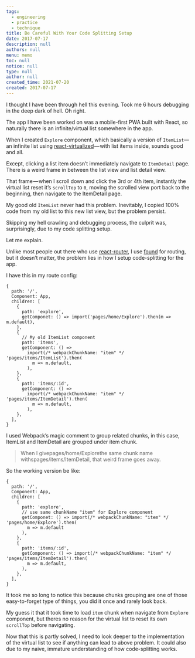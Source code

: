 ```yaml
---
tags: 
  - engineering
  - practice
  - technique
title: Be Careful With Your Code Splitting Setup
date: 2017-07-17
description: null
authors: null
menu: memo
toc: null
notice: null
type: null
author: null
created_time: 2021-07-20
created: 2017-07-17
---
```


I thought I have been through hell this evening. Took me 6 hours debugging in the deep dark of hell. Oh right.

The app I have been worked on was a mobile-first PWA built with React, so naturally there is an infinite/virtual list somewhere in the app.


When I created `Explore` component, which basically a version of `ItemList`— an infinite list using [react-virtualized](https://github.com/bvaughn/react-virtualized) — with list items inside, sounds good and all.

Except, clicking a list item doesn’t immediately navigate to `ItemDetail` page. There is a weird frame in between the list view and list detail view.


That frame — when I scroll down and click the 3rd or 4th item, instantly the virtual list reset it’s `scrollTop` to `0`, moving the scrolled view port back to the beginning, then navigate to the ItemDetail page.

My good old `ItemList` never had this problem. Inevitably, I copied 100% code from my old list to this new list view, but the problem persist.


Skipping my hell crawling and debugging process, the culprit was, surprisingly, due to my code splitting setup.

Let me explain.


Unlike most people out there who use [react-router](https://reacttraining.com/react-router/), I use [found](https://github.com/4Catalyzer/found/) for routing, but it doesn’t matter, the problem lies in how I setup code-splitting for the app.

I have this in my route config:


```plain_text
{
  path: '/',
  Component: App,
  children: [
    {
      path: 'explore',
      getComponet: () => import('pages/home/Explore').then(m => m.default),
    },
    {
      // My old ItemList component
      path: 'items',
      getComponent: () =>
        import(/* webpackChunkName: "item" */ 'pages/items/ItemList').then(
          m => m.default,
        ),
    },
    {
      path: 'items/:id',
      getComponent: () =>
        import(/* webpackChunkName: "item" */ 'pages/items/ItemDetail').then(
          m => m.default,
        ),
    },
  ],
}
```

I used Webpack’s magic comment to group related chunks, in this case, ItemList and ItemDetail are grouped under item chunk.


> When I givepages/home/Explorethe same chunk name withspages/items/ItemDetail, that weird frame goes away.


So the working version be like:


```plain_text
{
  path: '/',
  Component: App,
  children: [
    {
      path: 'explore',
      // use same chunkName "item" for Explore component
      getComponet: () => import(/* webpackChunkName: "item" */ 'pages/home/Explore').then(
        m => m.default
      ),
    },
    {
      path: 'items/:id',
      getComponent: () => import(/* webpackChunkName: "item" */ 'pages/items/ItemDetail').then(
        m => m.default,
      ),
    },
  ],
}
```


It took me so long to notice this because chunks grouping are one of those easy-to-forget type of things, you did it once and rarely look back.

My guess it that it took time to load `item` chunk when navigate from `Explore` component, but theres no reason for the virtual list to reset its own `scrollTop` before navigating.

Now that this is partly solved, I need to look deeper to the implementation of the virtual list to see if anything can lead to above problem. It could also due to my naive, immature understanding of how code-splitting works.
